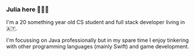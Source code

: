 ### Julia here 👩🏼‍💻

I'm a 20 something year old CS student and full stack developer living in 🇦🇹. 

I'm focussing on Java professionally but in my spare time I enjoy tinkering with other programming languages (mainly Swift) and game development.
